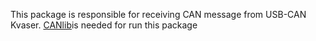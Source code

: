 This package is responsible for receiving CAN message from USB-CAN Kvaser. [CANlib](https://www.kvaser.com/canlib-webhelp/page_installing.html)is needed for run this package
